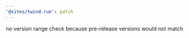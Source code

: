 ```yaml
---
'@sites/twind.run': patch
---
```


no version range check because pre-release versions would not match
